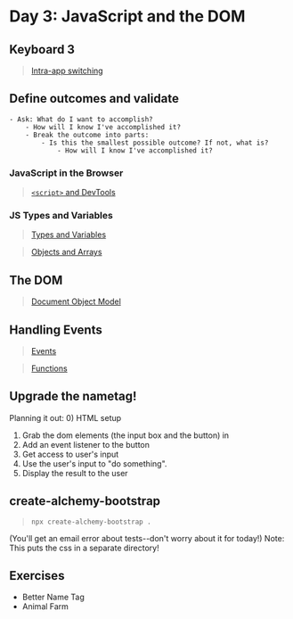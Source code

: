 Day 3: JavaScript and the DOM
===

## Keyboard 3

> [Intra-app switching](./notes/keyboard.md)


## Define outcomes and validate
    - Ask: What do I want to accomplish?
        - How will I know I've accomplished it?
        - Break the outcome into parts:
            - Is this the smallest possible outcome? If not, what is?
                - How will I know I've accomplished it?


### JavaScript in the Browser

> [`<script>` and DevTools](./notes/script.md)

### JS Types and Variables

> [Types and Variables](./notes/types-vars.md)

> [Objects and Arrays](./notes/objects-and-arrays.md)

## The DOM

> [Document Object Model](./notes/dom.md)

## Handling Events

> [Events](./notes/handling-events.md)

> [Functions](./notes/calling-functions.md)

## Upgrade the nametag!

Planning it out:
0) HTML setup
1) Grab the dom elements (the input box and the button) in 
2) Add an event listener to the button
3) Get access to user's input
4) Use the user's input to "do something".
5) Display the result to the user

## create-alchemy-bootstrap

> `npx create-alchemy-bootstrap .`

(You'll get an email error about tests--don't worry about it for today!)
Note: This puts the css in a separate directory!

## Exercises

- Better Name Tag
- Animal Farm
